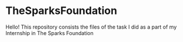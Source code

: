 # TheSparksFoundation
Hello!
This repository consists the files of the task I did as a part of my Internship in The Sparks Foundation
